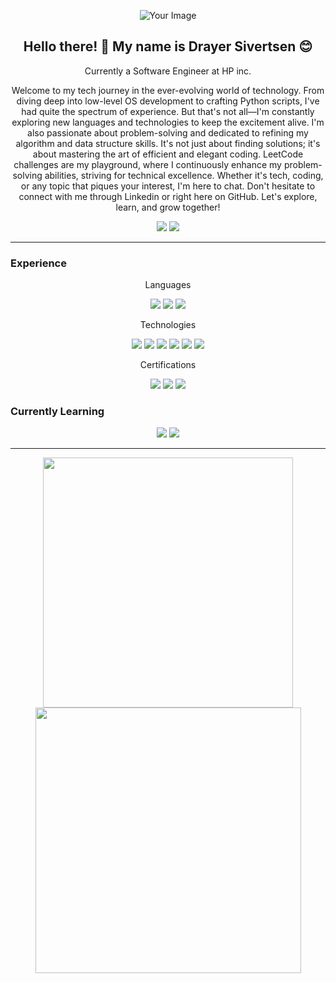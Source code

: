 <p align="center">
  <img src="https://github.com/DrayerSivertsen/drayersivertsen/blob/Projects/images/githubspedup.gif" alt="Your Image" style="max-width:100%; height:auto;">
</p>

<h2 align="center">Hello there! 👋 My name is Drayer Sivertsen 😊 </h2>

<p align="center">Currently a Software Engineer at HP inc.</p>
<p align="center">Welcome to my tech journey in the ever-evolving world of technology. From diving deep into low-level OS development to crafting Python scripts, I've had quite the spectrum of experience. But that's not all—I'm constantly exploring new languages and technologies to keep the excitement alive. I'm also passionate about problem-solving and dedicated to refining my algorithm and data structure skills. It's not just about finding solutions; it's about mastering the art of efficient and elegant coding. LeetCode challenges are my playground, where I continuously enhance my problem-solving abilities, striving for technical excellence. Whether it's tech, coding, or any topic that piques your interest, I'm here to chat. Don't hesitate to connect with me through Linkedin or right here on GitHub. Let's explore, learn, and grow together!</p>

<p align="center"><a href="https://www.linkedin.com/in/drayersivertsen/"><img src="https://img.shields.io/badge/linkedin-%230077B5.svg?&style=for-the-badge&logo=linkedin&logoColor=white" ></a>
<a href="mailto:drayer.sivertsen@wsu.edu"><img src="https://img.shields.io/badge/gmail-%23D14836.svg?&style=for-the-badge&logo=gmail&logoColor=white" /></a></p>

<hr>
  
<h3>Experience</h3>
<p align="center">Languages</p>
<p align="center">
  <img src="https://img.shields.io/badge/C%2FC%2B%2B-white?style=for-the-badge&logo=C%2B%2B&logoColor=%23FFFFFF&color=%23044F88">
  <img src="https://img.shields.io/badge/Python-white?style=for-the-badge&logo=python&logoColor=%23FFFFFF&color=4B8BBE">
  <img src="https://img.shields.io/badge/C%23-white?style=for-the-badge&logo=C-Sharp&logoColor=%23FFFFFF&color=AC1B2F">
</p>

<p align="center">Technologies</p>
<p align="center">
  <img src="https://img.shields.io/badge/GITHUB-white?style=for-the-badge&logo=GitHub&logoColor=%23FFFFFF&color=black">
  <img src="https://img.shields.io/badge/AWS-white?style=for-the-badge&logo=Amazon&logoColor=%23FFFFFF&color=FF9900">
  <img src="https://img.shields.io/badge/Azure-white?style=for-the-badge&logo=Microsoft&logoColor=%23FFFFFF&color=001440">
  <img src="https://img.shields.io/badge/GOOGLE TEST-white?style=for-the-badge&logo=Google&logoColor=%23FFFFFF&color=F72A25">
  <img src="https://img.shields.io/badge/Linux-white?style=for-the-badge&logo=Linux&logoColor=%23FFFFFF&color=E6B706">
  <img src="https://img.shields.io/badge/Operating%20Systems-white?style=for-the-badge&logoColor=%23FFFFFF&color=00BD9F">
</p>

<p align="center">Certifications</p>
<p align="center">
  <img src="https://img.shields.io/badge/AWS%20Cloud%20Practitioner-white?style=for-the-badge&logo=Amazon&logoColor=%23FFFFFF&color=966FD6">
  <img src="https://img.shields.io/badge/AWS%20Certified%20Developer%20%E2%80%93%20Associates-white?style=for-the-badge&logo=Amazon&logoColor=%23FFFFFF&color=1352AB">
  <img src="https://img.shields.io/badge/Microsoft%20Azure%20Fundamentals-white?style=for-the-badge&logo=Microsoft&logoColor=%23FFFFFF&color=001440">
</p>


<h3>Currently Learning</h3>
<p align="center">
  <img src="https://img.shields.io/badge/TypeScript-white?logo=TypeScript&logoColor=%23FFFFFF&color=FF0074">
  <img src="https://img.shields.io/badge/Kubernetes-white?logo=Kubernetes&logoColor=%23FFFFFF&color=1B9F13">
</p>

<hr>

<p align="center">
  <img src="https://github-readme-stats.vercel.app/api?username=drayersivertsen&show_icons=true&include_all_commits=true&count_private=true&theme=dark&hide_border=true" width="400">
  <img src="https://github-readme-streak-stats.herokuapp.com?user=drayersivertsen&include_all_commits=true&count_private=true&theme=dark&hide_border=true" width="425">
</p>


